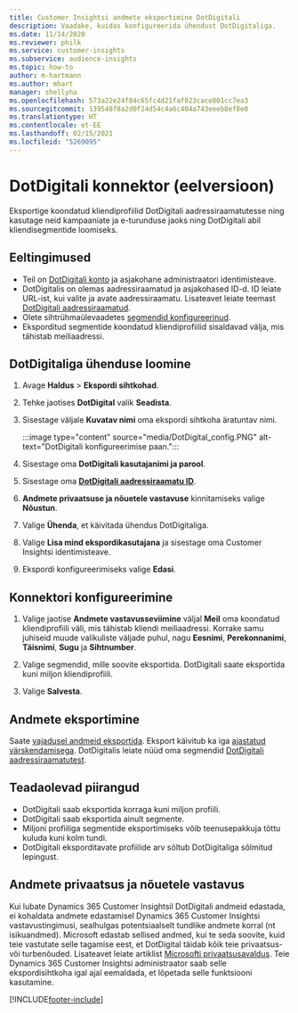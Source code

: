 ```yaml
---
title: Customer Insightsi andmete eksportimine DotDigitali
description: Vaadake, kuidas konfigureerida ühendust DotDigitaliga.
ms.date: 11/14/2020
ms.reviewer: philk
ms.service: customer-insights
ms.subservice: audience-insights
ms.topic: how-to
author: m-hartmann
ms.author: mhart
manager: shellyha
ms.openlocfilehash: 573a22e24f84c65fc4d21faf823cace801cc7ea3
ms.sourcegitcommit: 139548f8a2d0f24d54c4a6c404a743eeeb8ef8e0
ms.translationtype: HT
ms.contentlocale: et-EE
ms.lasthandoff: 02/15/2021
ms.locfileid: "5269095"
---
```

# <a name="connector-for-dotdigital-preview"></a>DotDigitali konnektor (eelversioon)

Eksportige koondatud kliendiprofiilid DotDigitali aadressiraamatutesse ning kasutage neid kampaaniate ja e-turunduse jaoks ning DotDigitali abil kliendisegmentide loomiseks. 

## <a name="prerequisites"></a>Eeltingimused

-   Teil on [DotDigitali konto](https://dotdigital.com/) ja asjakohane administraatori identimisteave.
-   DotDigitalis on olemas aadressiraamatud ja asjakohased ID-d. ID leiate URL-ist, kui valite ja avate aadressiraamatu. Lisateavet leiate teemast [DotDigitali aadressiraamatud](https://support.dotdigital.com/hc/articles/212211968-Creating-an-address-book).
-   Olete sihtrühmaülevaadetes [segmendid konfigureerinud](segments.md).
-   Eksporditud segmentide koondatud kliendiprofiilid sisaldavad välja, mis tähistab meiliaadressi.

## <a name="connect-to-dotdigital"></a>DotDigitaliga ühenduse loomine

1. Avage **Haldus** > **Ekspordi sihtkohad**.

1. Tehke jaotises **DotDigital** valik **Seadista**.

1. Sisestage väljale **Kuvatav nimi** oma ekspordi sihtkoha äratuntav nimi.

   :::image type="content" source="media/DotDigital_config.PNG" alt-text="DotDigitali konfigureerimise paan.":::

1. Sisestage oma **DotDigitali kasutajanimi ja parool**.

1. Sisestage oma **[DotDigitali aadressiraamatu ID](https://support.dotdigital.com/hc/articles/212211968-Creating-an-address-book)**.

1. **Andmete privaatsuse ja nõuetele vastavuse** kinnitamiseks valige **Nõustun**.

1. Valige **Ühenda**, et käivitada ühendus DotDigitaliga.

1. Valige **Lisa mind ekspordikasutajana** ja sisestage oma Customer Insightsi identimisteave.

1. Ekspordi konfigureerimiseks valige **Edasi**.

## <a name="configure-the-connector"></a>Konnektori konfigureerimine

1. Valige jaotise **Andmete vastavusseviimine** väljal **Meil** oma koondatud kliendiprofiili väli, mis tähistab kliendi meiliaadressi. Korrake samu juhiseid muude valikuliste väljade puhul, nagu **Eesnimi**, **Perekonnanimi**, **Täisnimi**, **Sugu** ja **Sihtnumber**.

1. Valige segmendid, mille soovite eksportida. DotDigitali saate eksportida kuni miljon kliendiprofiili.

1. Valige **Salvesta**.

## <a name="export-the-data"></a>Andmete eksportimine

Saate [vajadusel andmeid eksportida](export-destinations.md). Eksport käivitub ka iga [ajastatud värskendamisega](system.md#schedule-tab). DotDigitalis leiate nüüd oma segmendid [DotDigitali aadressiraamatutest](https://support.dotdigital.com/hc/articles/212211968-Creating-an-address-book).

## <a name="known-limitations"></a>Teadaolevad piirangud

- DotDigitali saab eksportida korraga kuni miljon profiili.
- DotDigitali saab eksportida ainult segmente.
- Miljoni profiiliga segmentide eksportimiseks võib teenusepakkuja tõttu kuluda kuni kolm tundi. 
- DotDigitali eksporditavate profiilide arv sõltub DotDigitaliga sõlmitud lepingust.

## <a name="data-privacy-and-compliance"></a>Andmete privaatsus ja nõuetele vastavus

Kui lubate Dynamics 365 Customer Insightsil DotDigitali andmeid edastada, ei kohaldata andmete edastamisel Dynamics 365 Customer Insightsi vastavustingimusi, sealhulgas potentsiaalselt tundlike andmete korral (nt isikuandmed). Microsoft edastab sellised andmed, kui te seda soovite, kuid teie vastutate selle tagamise eest, et DotDigital täidab kõik teie privaatsus- või turbenõuded. Lisateavet leiate artiklist [Microsofti privaatsusavaldus](https://go.microsoft.com/fwlink/?linkid=396732).
Teie Dynamics 365 Customer Insightsi administraator saab selle ekspordisihtkoha igal ajal eemaldada, et lõpetada selle funktsiooni kasutamine.


[!INCLUDE[footer-include](../includes/footer-banner.md)]